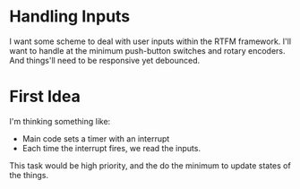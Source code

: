 Handling Inputs
===============================

I want some scheme to deal with user inputs within the RTFM framework. I'll
want to handle at the minimum push-button switches and rotary encoders. And
things'll need to be responsive yet debounced.

First Idea
===============================
I'm thinking something like:

* Main code sets a timer with an interrupt
* Each time the interrupt fires, we read the inputs.

This task would be high priority, and the do the minimum to update states
of the things.
